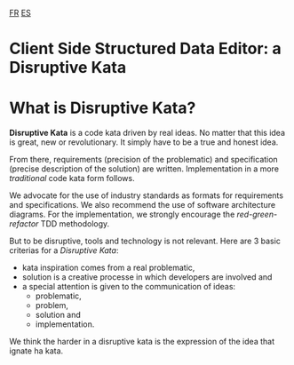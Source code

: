 [FR](./LISEZMOI.md)
[ES](./LEERME.md)

# Client Side Structured Data Editor: a Disruptive Kata

# What is Disruptive Kata?

**Disruptive Kata** is a code kata driven by real ideas.
No matter that this idea is great, new or revolutionary. It simply have to be a true and honest idea.

From there, requirements (precision of the problematic) and specification (precise description of the solution) are written. Implementation in a more *traditional* code kata form follows.

We advocate for the use of industry standards as formats for requirements and specifications.
We also recommend the use of software architecture diagrams.
For the implementation, we strongly encourage the *red-green-refactor* TDD methodology.

But to be disruptive, tools and technology is not relevant. 
Here are 3 basic criterias for a *Disruptive Kata*:
  - kata inspiration comes from a real problematic,
  - solution is a creative processe in which developers are involved and
  - a special attention is given to the communication of ideas:
    - problematic,
    - problem,
    - solution and
    - implementation.

  We think the harder in a disruptive kata is the expression of the idea that ignate ha kata.
